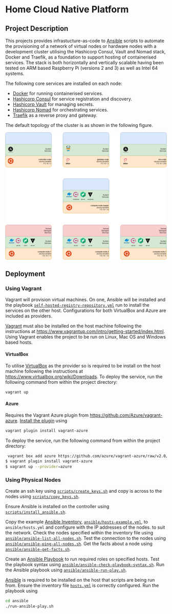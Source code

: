 # Home Cloud Native Platform

## Project Description

This projects provides infrastucture-as-code to [Ansible](https://www.ansible.com/) scripts to automate the provisioning of a network of virtual nodes or hardware nodes with a development cluster utilising the Hashicorp Consul, Vault and Nomad stack, Docker and Traefik, as a foundation to support hosting of containerised services. The stack is both horizontally and vertically scalable having been tested on ARM based Raspberry Pi (versions 2 and 3) as well as Intel 64 systems.

The following core services are installed on each node:

* [Docker](https://www.docker.com/) for running containerised services.
* [Hashicorp Consul](https://www.consul.io/) for service registration and discovery.
* [Hashicorp Vault](https://www.hashicorp.com/products/vault/) for managing secrets.
* [Hashicorp Nomad](https://www.hashicorp.com/products/nomad) for orchestrating services.
* [Traefik](https://traefik.io/) as a reverse proxy and gateway.

The default topology of the cluster is as shown in the following figure.

![hcnp default topology](docs/topology.png "HCNP Default Topology")

## Deployment

### Using Vagrant

Vagrant will provision virtual machines. On one, Ansible will be installed and the playbook [`self-hosted-registry-repository.yml`](ansible/self-hosted-registry-repository.yml) run to install the services on the other host. Configurations for both VirtualBox and Azure are included as providers.

[Vagrant](https://www.vagrantup.com/) must also be installed on the host machine following the instructions at https://www.vagrantup.com/intro/getting-started/index.html. Using Vagrant enables the project to be run on Linux, Mac OS and Windows based hosts.

#### VirtualBox

To utilise [VirtualBox](https://www.virtualbox.org) as the provider so is required to be install on the host machine following the instructions at https://www.virtualbox.org/wiki/Downloads. To deploy the service, run the following command from within the project directory:

```bash
vagrant up
```

#### Azure

Requires the Vagrant Azure plugin from https://github.com/Azure/vagrant-azure. [Install the plugin](https://www.vagrantup.com/docs/plugins/usage.html) using

```bash
vagrant plugin install vagrant-azure
```

To deploy the service, run the following command from within the project directory:

```bash
 vagrant box add azure https://github.com/azure/vagrant-azure/raw/v2.0/dummy.box --provider azure
$ vagrant plugin install vagrant-azure
$ vagrant up --provider=azure
```

### Using Physical Nodes

Create an ssh key using [`scripts/create_keys.sh`](scripts/create_keys.sh) and copy is across to the nodes using [`scripts/copy_keys.sh`](scripts/copy_keys.sh).

Ensure Ansible is installed on the controller using [`scripts/install_ansible.sh`](scripts/install_ansible.sh).

Copy the example [Ansible Inventory](https://docs.ansible.com/ansible/latest/user_guide/intro_inventory.html), [`ansible/hosts-example.yml`](ansible/hosts.yml), to `ansible/hosts.yml` and configure with the IP addresses of the nodes. to suit the network. Check the nodes specified within the inventory file using [`ansible/ansible-list-all-nodes.sh`](ansible/ansible-list-all-nodes.sh). Test the connection to the nodes using [`ansible/ansible-ping-all-nodes.sh`](ansible/ansible-ping-all-nodes.sh). Get the facts about a node using [`ansible/ansible-get-facts.sh`](ansible/ansible-get-facts.sh).

Create an [Ansible Playbook](https://docs.ansible.com/ansible/latest/user_guide/playbooks.html) to run required roles on specified hosts. Test the playbook syntax using [`ansible/ansible-check-playbook-syntax.sh`](ansible/ansible-check-playbook-syntax.sh). Run the Ansible playbook using [`ansible/ansible-run-play.sh`](ansible/ansible-run-play.sh).

[Ansible](https://www.ansible.com/) is required to be installed on the host that scripts are being run from. Ensure the inventory file [`hosts.yml`](ansible/hosts.yml) is correctly configured. Run the playbook using

```bash
cd ansible
./run-ansible-play.sh
```
